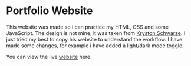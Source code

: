 # Portfolio Website

This website was made so i can practice my HTML, CSS and some JavaScript. The design is not mine, it was taken from [Kryston Schwarze](https://krystonschwarze.com/).
I just tried my best to copy his website to understand the workflow. I have made some changes, for example i have added a light/dark mode toggle.

You can view the live [website](https://alikhassanov.github.io/portfolio_website/) here.
